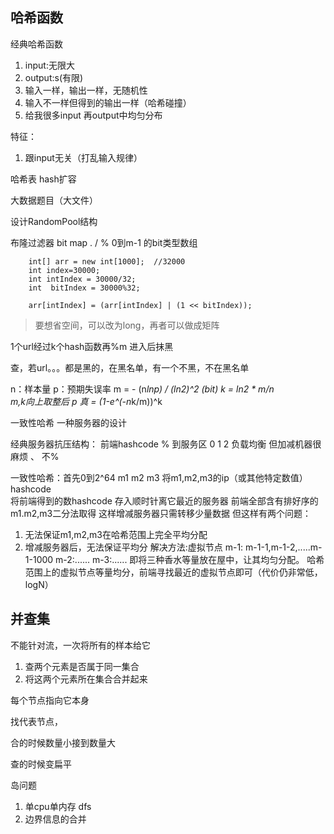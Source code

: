 ## 哈希函数

 经典哈希函数
1. input:无限大
2. output:s(有限)
3. 输入一样，输出一样，无随机性
4. 输入不一样但得到的输出一样（哈希碰撞）
5. 给我很多input  再output中均匀分布

特征：
1. 跟input无关（打乱输入规律）


哈希表
hash扩容

大数据题目（大文件）

设计RandomPool结构

布隆过滤器   bit map
. /      %
0到m-1 的bit类型数组
```jav
	int[] arr = new int[1000];  //32000
	int index=30000;
	int intIndex = 30000/32;
	int  bitIndex = 30000%32;
	
	arr[intIndex] = (arr[intIndex] | (1 << bitIndex)); 
```
>要想省空间，可以改为long，再者可以做成矩阵

1个url经过k个hash函数再%m  进入后抹黑

查，若url。。。都是黑的，在黑名单，有一个不黑，不在黑名单

n：样本量  p：预期失误率
m = - (n*lnp) / (ln2)^2    (bit)
k = ln2 * m/n    
m,k向上取整后
p 真 = (1-e^(-n*k/m))^k  


一致性哈希   一种服务器的设计

经典服务器抗压结构：     前端hashcode % 到服务区 0 1 2  负载均衡
但加减机器很麻烦
、
不%

一致性哈希：首先0到2^64  m1 m2 m3
将m1,m2,m3的ip（或其他特定数值） hashcode  
将前端得到的数hashcode  存入顺时针离它最近的服务器
前端全部含有排好序的m1.m2,m3二分法取得
这样增减服务器只需转移少量数据
但这样有两个问题：
1. 无法保证m1,m2,m3在哈希范围上完全平均分配
2. 增减服务器后，无法保证平均分
解决方法:虚拟节点
m-1: m-1-1,m-1-2,.....m-1-1000
m-2:......
m-3:......
即将三种香水等量放在屋中，让其均匀分配。
哈希范围上的虚拟节点等量均分，前端寻找最近的虚拟节点即可（代价仍非常低，logN）

## 并查集

不能针对流，一次将所有的样本给它

1. 查两个元素是否属于同一集合
2. 将这两个元素所在集合合并起来

每个节点指向它本身

找代表节点，

合的时候数量小接到数量大

查的时候变扁平



岛问题

1. 单cpu单内存    dfs
2. 边界信息的合并

